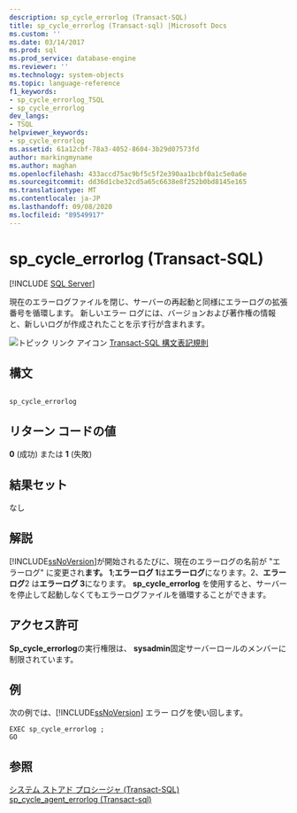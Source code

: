 ```yaml
---
description: sp_cycle_errorlog (Transact-SQL)
title: sp_cycle_errorlog (Transact-sql) |Microsoft Docs
ms.custom: ''
ms.date: 03/14/2017
ms.prod: sql
ms.prod_service: database-engine
ms.reviewer: ''
ms.technology: system-objects
ms.topic: language-reference
f1_keywords:
- sp_cycle_errorlog_TSQL
- sp_cycle_errorlog
dev_langs:
- TSQL
helpviewer_keywords:
- sp_cycle_errorlog
ms.assetid: 61a12cbf-78a3-4052-8604-3b29d07573fd
author: markingmyname
ms.author: maghan
ms.openlocfilehash: 433accd75ac9bf5c5f2e390aa1bcbf0a1c5e0a6e
ms.sourcegitcommit: dd36d1cbe32cd5a65c6638e8f252b0bd8145e165
ms.translationtype: MT
ms.contentlocale: ja-JP
ms.lasthandoff: 09/08/2020
ms.locfileid: "89549917"
---
```

# <a name="sp_cycle_errorlog-transact-sql"></a>sp_cycle_errorlog (Transact-SQL)
[!INCLUDE [SQL Server](../../includes/applies-to-version/sqlserver.md)]

  現在のエラーログファイルを閉じ、サーバーの再起動と同様にエラーログの拡張番号を循環します。 新しいエラー ログには、バージョンおよび著作権の情報と、新しいログが作成されたことを示す行が含まれます。  
  
 ![トピック リンク アイコン](../../database-engine/configure-windows/media/topic-link.gif "トピック リンク アイコン") [Transact-SQL 構文表記規則](../../t-sql/language-elements/transact-sql-syntax-conventions-transact-sql.md)  
  
## <a name="syntax"></a>構文  
  
```  
  
sp_cycle_errorlog  
```  
  
## <a name="return-code-values"></a>リターン コードの値  
 **0** (成功) または **1** (失敗)  
  
## <a name="result-sets"></a>結果セット  
 なし  
  
## <a name="remarks"></a>解説  
 [!INCLUDE[ssNoVersion](../../includes/ssnoversion-md.md)]が開始されるたびに、現在のエラーログの名前が "エラーログ" に変更され**ます。 1**;**エラーログ 1**は**エラーログ**になります。2、**エラーログ**2 は**エラーログ 3**になります。 **sp_cycle_errorlog** を使用すると、サーバーを停止して起動しなくてもエラーログファイルを循環することができます。  
  
## <a name="permissions"></a>アクセス許可  
 **Sp_cycle_errorlog**の実行権限は、 **sysadmin**固定サーバーロールのメンバーに制限されています。  
  
## <a name="examples"></a>例  
 次の例では、[!INCLUDE[ssNoVersion](../../includes/ssnoversion-md.md)] エラー ログを使い回します。  
  
```  
EXEC sp_cycle_errorlog ;  
GO  
```  
  
## <a name="see-also"></a>参照  
 [システム ストアド プロシージャ &#40;Transact-SQL&#41;](../../relational-databases/system-stored-procedures/system-stored-procedures-transact-sql.md)   
 [sp_cycle_agent_errorlog &#40;Transact-sql&#41;](../../relational-databases/system-stored-procedures/sp-cycle-agent-errorlog-transact-sql.md)  
  
  
